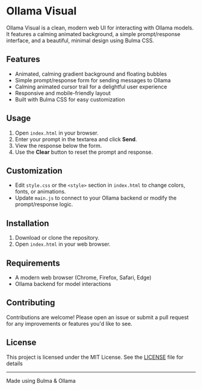 # Ollama Visual

Ollama Visual is a clean, modern web UI for interacting with Ollama models. It features a calming animated background, a simple prompt/response interface, and a beautiful, minimal design using Bulma CSS.

## Features
- Animated, calming gradient background and floating bubbles
- Simple prompt/response form for sending messages to Ollama
- Calming animated cursor trail for a delightful user experience
- Responsive and mobile-friendly layout
- Built with Bulma CSS for easy customization

## Usage
1. Open `index.html` in your browser.
2. Enter your prompt in the textarea and click **Send**.
3. View the response below the form.
4. Use the **Clear** button to reset the prompt and response.

## Customization
- Edit `style.css` or the `<style>` section in `index.html` to change colors, fonts, or animations.
- Update `main.js` to connect to your Ollama backend or modify the prompt/response logic.

## Installation
1. Download or clone the repository.
2. Open `index.html` in your web browser.

## Requirements
- A modern web browser (Chrome, Firefox, Safari, Edge)
- Ollama backend for model interactions

## Contributing
Contributions are welcome! Please open an issue or submit a pull request for any improvements or features you'd like to see.

## License
This project is licensed under the MIT License. See the [LICENSE](LICENSE) file for details


---
Made using Bulma & Ollama